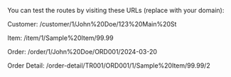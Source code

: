 You can test the routes by visiting these URLs (replace with your domain):

Customer: /customer/1/John%20Doe/123%20Main%20St

Item: /item/1/Sample%20Item/99.99

Order: /order/1/John%20Doe/ORD001/2024-03-20

Order Detail: /order-detail/TR001/ORD001/1/Sample%20Item/99.99/2
